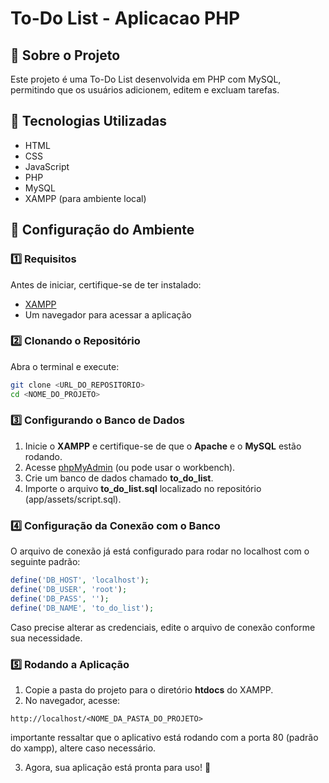 # To-Do List - Aplicacao PHP

## 📌 Sobre o Projeto
Este projeto é uma To-Do List desenvolvida em PHP com MySQL, permitindo que os usuários adicionem, editem e excluam tarefas.

## 🚀 Tecnologias Utilizadas
- HTML
- CSS
- JavaScript
- PHP
- MySQL
- XAMPP (para ambiente local)

## 📂 Configuração do Ambiente
### 1️⃣ Requisitos
Antes de iniciar, certifique-se de ter instalado:
- [XAMPP](https://www.apachefriends.org/pt_br/index.html)
- Um navegador para acessar a aplicação

### 2️⃣ Clonando o Repositório
Abra o terminal e execute:
```bash
git clone <URL_DO_REPOSITORIO>
cd <NOME_DO_PROJETO>
```

### 3️⃣ Configurando o Banco de Dados
1. Inicie o **XAMPP** e certifique-se de que o **Apache** e o **MySQL** estão rodando.
2. Acesse [phpMyAdmin](http://localhost/phpmyadmin/) (ou pode usar o workbench).
3. Crie um banco de dados chamado **to_do_list**.
4. Importe o arquivo **to_do_list.sql** localizado no repositório (app/assets/script.sql).

### 4️⃣ Configuração da Conexão com o Banco
O arquivo de conexão já está configurado para rodar no localhost com o seguinte padrão:
```php
define('DB_HOST', 'localhost');
define('DB_USER', 'root');
define('DB_PASS', '');
define('DB_NAME', 'to_do_list');
```
Caso precise alterar as credenciais, edite o arquivo de conexão conforme sua necessidade.

### 5️⃣ Rodando a Aplicação
1. Copie a pasta do projeto para o diretório **htdocs** do XAMPP.
2. No navegador, acesse:
```
http://localhost/<NOME_DA_PASTA_DO_PROJETO>
```
importante ressaltar que o aplicativo está rodando com a porta 80 (padrão do xampp), altere caso necessário.

3. Agora, sua aplicação está pronta para uso! 🎉

